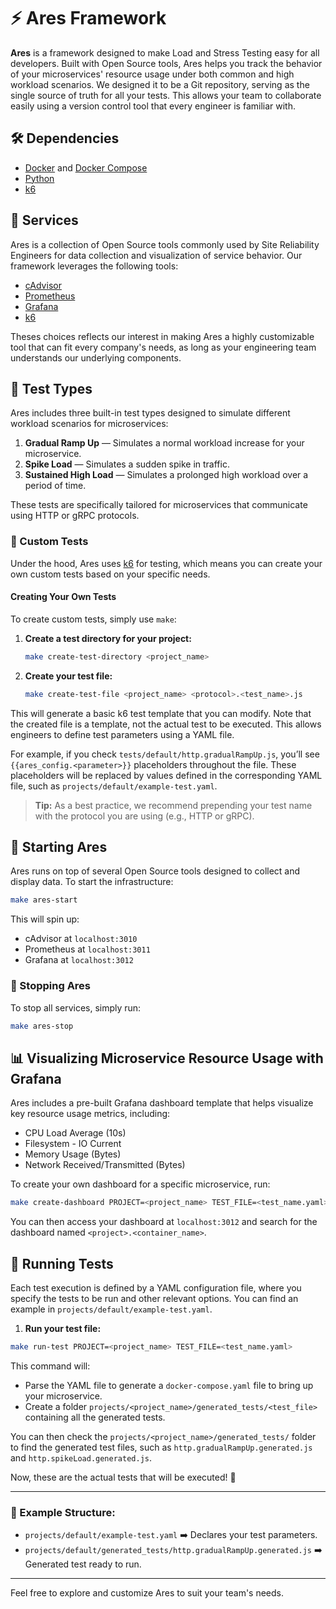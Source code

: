 # ⚡ Ares Framework

**Ares** is a framework designed to make Load and Stress Testing easy for all developers. Built with Open Source tools, Ares helps you track the behavior of your microservices' resource usage under both common and high workload scenarios. We designed it to be a Git repository, serving as the single source of truth for all your tests. This allows your team to collaborate easily using a version control tool that every engineer is familiar with.

## 🛠️ Dependencies

- [Docker](https://www.docker.com/) and [Docker Compose](https://docs.docker.com/compose/) 
- [Python](https://www.python.org/)
- [k6](https://k6.io/)

## 🧰 Services

Ares is a collection of Open Source tools commonly used by Site Reliability Engineers for data collection and visualization of service behavior. Our framework leverages the following tools:

- [cAdvisor](https://github.com/google/cadvisor)
- [Prometheus](https://prometheus.io/)
- [Grafana](https://grafana.com/)
- [k6](https://k6.io/)

Theses choices reflects our interest in making Ares a highly customizable tool that can fit every company's needs, as long as your engineering team understands our underlying components.

## 🚀 Test Types

Ares includes three built-in test types designed to simulate different workload scenarios for microservices:

1. **Gradual Ramp Up** — Simulates a normal workload increase for your microservice.
2. **Spike Load** — Simulates a sudden spike in traffic.
3. **Sustained High Load** — Simulates a prolonged high workload over a period of time.

These tests are specifically tailored for microservices that communicate using HTTP or gRPC protocols.

### 🔧 Custom Tests

Under the hood, Ares uses [k6](https://k6.io/) for testing, which means you can create your own custom tests based on your specific needs.

#### Creating Your Own Tests

To create custom tests, simply use `make`:

1. **Create a test directory for your project:**
   ```sh
   make create-test-directory <project_name>
   ```

2. **Create your test file:**
   ```sh
   make create-test-file <project_name> <protocol>.<test_name>.js
   ```

This will generate a basic k6 test template that you can modify. Note that the created file is a template, not the actual test to be executed. This allows engineers to define test parameters using a YAML file.

For example, if you check `tests/default/http.gradualRampUp.js`, you’ll see `{{ares_config.<parameter>}}` placeholders throughout the file. These placeholders will be replaced by values defined in the corresponding YAML file, such as `projects/default/example-test.yaml`.

> **Tip:** As a best practice, we recommend prepending your test name with the protocol you are using (e.g., HTTP or gRPC).

## 🚢 Starting Ares

Ares runs on top of several Open Source tools designed to collect and display data. To start the infrastructure:

```sh
make ares-start
```

This will spin up:
- cAdvisor at `localhost:3010`
- Prometheus at `localhost:3011`
- Grafana at `localhost:3012`

### 🛑 Stopping Ares

To stop all services, simply run:

```sh
make ares-stop
```

## 📊 Visualizing Microservice Resource Usage with Grafana

Ares includes a pre-built Grafana dashboard template that helps visualize key resource usage metrics, including:

- CPU Load Average (10s)
- Filesystem - IO Current
- Memory Usage (Bytes)
- Network Received/Transmitted (Bytes)

To create your own dashboard for a specific microservice, run:

```sh
make create-dashboard PROJECT=<project_name> TEST_FILE=<test_name.yaml>
```

You can then access your dashboard at `localhost:3012` and search for the dashboard named `<project>.<container_name>`.

## 🧪 Running Tests

Each test execution is defined by a YAML configuration file, where you specify the tests to be run and other relevant options. You can find an example in `projects/default/example-test.yaml`.

1. **Run your test file:**

```sh
make run-test PROJECT=<project_name> TEST_FILE=<test_name.yaml>
```

This command will:
- Parse the YAML file to generate a `docker-compose.yaml` file to bring up your microservice.
- Create a folder `projects/<project_name>/generated_tests/<test_file>` containing all the generated tests.

You can then check the `projects/<project_name>/generated_tests/` folder to find the generated test files, such as `http.gradualRampUp.generated.js` and `http.spikeLoad.generated.js`.

Now, these are the actual tests that will be executed! 🚀

---

### 📄 Example Structure:

- `projects/default/example-test.yaml` ➡️ Declares your test parameters.
- `projects/default/generated_tests/http.gradualRampUp.generated.js` ➡️ Generated test ready to run.

---

Feel free to explore and customize Ares to suit your team's needs.
